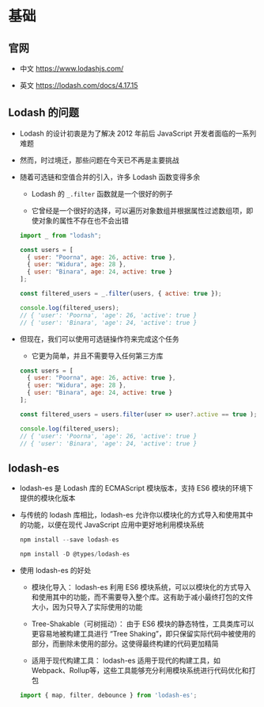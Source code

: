 # 基础

## 官网

+ 中文 <https://www.lodashjs.com/>

+ 英文 <https://lodash.com/docs/4.17.15>

## Lodash 的问题

+ Lodash 的设计初衷是为了解决 2012 年前后 JavaScript 开发者面临的一系列难题
+ 然而，时过境迁，那些问题在今天已不再是主要挑战

+ 随着可选链和空值合并的引入，许多 Lodash 函数变得多余

  + Lodash 的 `_.filter` 函数就是一个很好的例子

  + 它曾经是一个很好的选择，可以遍历对象数组并根据属性过滤数组项，即使对象的属性不存在也不会出错

  ```js
  import _ from "lodash";

  const users = [
    { user: "Poorna", age: 26, active: true },
    { user: "Widura", age: 28 },
    { user: "Binara", age: 24, active: true }
  ];

  const filtered_users = _.filter(users, { active: true });

  console.log(filtered_users);
  // { 'user': 'Poorna', 'age': 26, 'active': true }
  // { 'user': 'Binara', 'age': 24, 'active': true }
  ```

+ 但现在，我们可以使用可选链操作符来完成这个任务

  + 它更为简单，并且不需要导入任何第三方库

  ```js
  const users = [
    { user: "Poorna", age: 26, active: true },
    { user: "Widura", age: 28 },
    { user: "Binara", age: 24, active: true }
  ];

  const filtered_users = users.filter(user => user?.active == true );

  console.log(filtered_users);
  // { 'user': 'Poorna', 'age': 26, 'active': true }
  // { 'user': 'Binara', 'age': 24, 'active': true }
  ```

## lodash-es

+ lodash-es 是 Lodash 库的 ECMAScript 模块版本，支持 ES6 模块的环境下提供的模块化版本
+ 与传统的 lodash 库相比，lodash-es 允许你以模块化的方式导入和使用其中的功能，以便在现代 JavaScript 应用中更好地利用模块系统

  ```js
  npm install --save lodash-es

  npm install -D @types/lodash-es
  ```

+ 使用 lodash-es 的好处

  + 模块化导入： lodash-es 利用 ES6 模块系统，可以以模块化的方式导入和使用其中的功能，而不需要导入整个库。这有助于减小最终打包的文件大小，因为只导入了实际使用的功能

  + Tree-Shakable（可树摇动）： 由于 ES6 模块的静态特性，工具类库可以更容易地被构建工具进行 “Tree Shaking”，即只保留实际代码中被使用的部分，而删除未使用的部分。这使得最终构建的代码更加精简

  + 适用于现代构建工具： lodash-es 适用于现代的构建工具，如Webpack、Rollup等，这些工具能够充分利用模块系统进行代码优化和打包

  ```js
  import { map, filter, debounce } from 'lodash-es';
  ```

